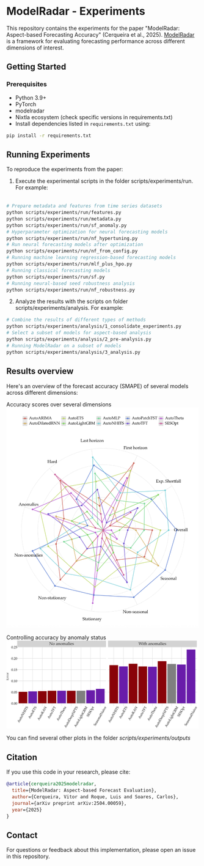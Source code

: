 # ModelRadar - Experiments

This repository contains the experiments for the paper "ModelRadar: Aspect-based Forecasting Accuracy" (Cerqueira et al., 2025).
[ModelRadar](https://github.com/vcerqueira/modelradar) is a framework for evaluating forecasting performance across different dimensions of interest. 

## Getting Started

### Prerequisites

- Python 3.9+
- PyTorch
- modelradar
- Nixtla ecosystem (check specific versions in requirements.txt)
- Install dependencies listed in `requirements.txt` using:

```bash
pip install -r requirements.txt
```

## Running Experiments

To reproduce the experiments from the paper:

1. Execute the experimental scripts in the folder scripts/experiments/run. For example:

```bash

# Prepare metadata and features from time series datasets
python scripts/experiments/run/features.py
python scripts/experiments/run/metadata.py
python scripts/experiments/run/sf_anomaly.py
# Hyperparameter optimization for neural forecasting models
python scripts/experiments/run/nf_hypertuning.py
# Run neural forecasting models after optimization
python scripts/experiments/run/nf_from_config.py
# Running machine learning regression-based forecasting models
python scripts/experiments/run/mlf_plus_hpo.py
# Running classical forecasting models
python scripts/experiments/run/sf.py
# Running neural-based seed robustness analysis
python scripts/experiments/run/nf_robustness.py

```

2. Analyze the results with the scripts on folder scripts/experiments/analysis. For example:
```bash
# Combine the results of different types of methods
python scripts/experiments/analysis/1_consolidate_experiments.py
# Select a subset of models for aspect-based analysis
python scripts/experiments/analysis/2_pre-analysis.py
# Running ModelRadar on a subset of models
python scripts/experiments/analysis/3_analysis.py
```

## Results overview

Here's an overview of the forecast accuracy (SMAPE) of several models across different dimensions:

Accuracy scores over several dimensions 
![multidim_performance](assets/screenshots/spider.png)

Controlling accuracy by anomaly status
![anomalies](assets/screenshots/on_anomalies.png)

You can find several other plots in the folder *scripts/experiments/outputs*

## Citation

If you use this code in your research, please cite:

```bibtex
@article{cerqueira2025modelradar,
  title={ModelRadar: Aspect-based Forecast Evaluation},
  author={Cerqueira, Vitor and Roque, Luis and Soares, Carlos},
  journal={arXiv preprint arXiv:2504.00059},
  year={2025}
}
```

## Contact

For questions or feedback about this implementation, please open an issue in this repository.
